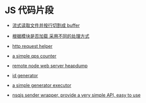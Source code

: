 JS 代码片段
================

* [流式读取文件并按行切割成 buffer](https://github.com/Chunlin-Li/my-js-snippet/tree/master/libs/split-to-line)

* [根据模块是否加载 采用不同的处理方式](https://github.com/Chunlin-Li/my-js-snippet/tree/master/libs/module_conditions)

* [http request helper](https://github.com/Chunlin-Li/my-js-snippet/tree/master/libs/http/simpleReq)

* [a simple qps counter](https://github.com/Chunlin-Li/my-js-snippet/tree/master/libs/count_qps)

* [remote node web server heapdump](https://github.com/Chunlin-Li/my-js-snippet/tree/master/libs/remote_heapdump)

* [id generator](https://github.com/Chunlin-Li/my-js-snippet/tree/master/libs/idGenerator)

* [a simple generator executor](https://github.com/Chunlin-Li/my-js-snippet/tree/master/libs/generator-yield)

* [nsqjs sender wrapper, provide a very simple API, easy to use]()
